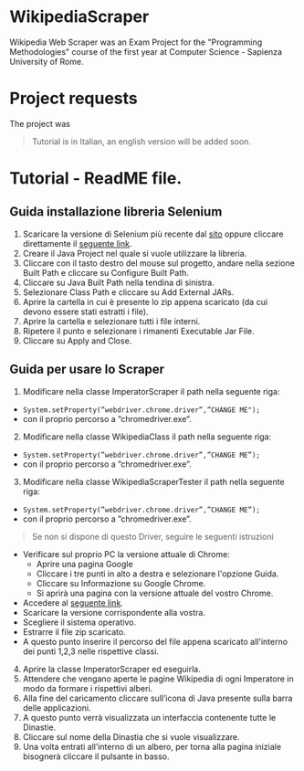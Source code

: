 # WikipediaScraper

Wikipedia Web Scraper was an Exam Project for the "Programming Methodologies" course of the first 
year at Computer Science - Sapienza University of Rome.

# Project requests

The project was 

> Tutorial is in Italian, an english version will be added soon.

# Tutorial - ReadME file.

## Guida installazione libreria Selenium

1. Scaricare la versione di Selenium più recente dal [sito](https://www.selenium.dev/downloads/) 
oppure cliccare direttamente il [seguente link](https://www.google.com/url?sa=D&q=https://selenium-release.storage.googleapis.com/3.141/selenium-java-3.141.59.zip&ust=1667419800000000&usg=AOvVaw0Kwa9J7MYcbiUUwBjM9eJ9&hl=it).
2. Creare il Java Project nel quale si vuole utilizzare la libreria.
3. Cliccare con il tasto destro del mouse sul progetto, andare nella sezione Built Path e cliccare su Configure Built Path.
4. Cliccare su Java Built Path nella tendina di sinistra.
5. Selezionare Class Path e cliccare su Add External JARs.
6. Aprire la cartella in cui è presente lo zip appena scaricato (da cui devono essere stati estratti i file).
7. Aprire la cartella e selezionare tutti i file interni.
8. Ripetere il punto e selezionare i rimanenti Executable Jar File.
9. Cliccare su Apply and Close.
## Guida per usare lo Scraper

1. Modificare nella classe ImperatorScraper il path nella seguente riga:
  - ```System.setProperty(”webdriver.chrome.driver”,”CHANGE ME");```
  - con il proprio percorso a ”chromedriver.exe”.
2. Modificare nella classe WikipediaClass il path nella seguente riga:
  - ```System.setProperty(”webdriver.chrome.driver”,”CHANGE ME”);```
  - con il proprio percorso a ”chromedriver.exe”.
3. Modificare nella classe WikipediaScraperTester il path nella seguente riga:
  - ```System.setProperty(”webdriver.chrome.driver”,”CHANGE ME”);```
  - con il proprio percorso a ”chromedriver.exe”.
> Se non si dispone di questo Driver, seguire le seguenti istruzioni
  - Verificare sul proprio PC la versione attuale di Chrome:
    - Aprire una pagina Google
    - Cliccare i tre punti in alto a destra e selezionare l'opzione Guida.
    - Cliccare su Informazione su Google Chrome.
    - Si aprirà una pagina con la versione attuale del vostro Chrome.
  - Accedere al [seguente link](https://chromedriver.chromium.org/downloads).
  - Scaricare la versione corrispondente alla vostra.
  - Scegliere il sistema operativo.
  - Estrarre il file zip scaricato.
  - A questo punto inserire il percorso del file appena scaricato all'interno dei punti 1,2,3 nelle rispettive classi.
4. Aprire la classe ImperatorScraper ed eseguirla.
5. Attendere che vengano aperte le pagine Wikipedia di ogni Imperatore in modo da formare i rispettivi alberi.
6. Alla fine del caricamento cliccare sull’icona di Java presente sulla barra delle applicazioni.
7. A questo punto verrà visualizzata un interfaccia contenente tutte le Dinastie.
8. Cliccare sul nome della Dinastia che si vuole visualizzare.
9. Una volta entrati all’interno di un albero, per torna alla pagina iniziale bisognerà cliccare il pulsante in basso.
